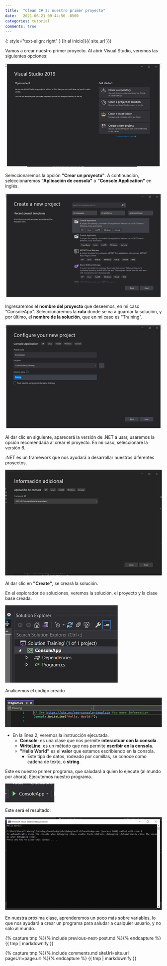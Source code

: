 ```yaml
---
title:  "Clean C# 2: nuestro primer proyecto"
date:   2021-06-21 09:44:56 -0500
categories: tutorial
comments: true
---
```


{: style="text-align: right" }
[Ir al inicio]({{ site.url }})

Vamos a crear nuestro primer proyecto.
Al abrir Visual Studio, veremos las siguientes opciones:

![VisualStudioOptions](/assets/images/2_MyFirstProject/1.JPG)

Seleccionaremos la opción **"Crear un proyecto"**.
A continuación, seleccionaremos **"Aplicación de consola"** o **"Console Application"** en inglés.

![ConsoleApplicationSelection](/assets/images/2_MyFirstProject/2.JPG)

Ingresaremos el **nombre del proyecto** que deseemos, en mi caso "ConsoleApp".
Seleccionaremos la **ruta** donde se va a guardar la solución, y por último, el **nombre de la solución**, que en mi caso es "Training".

![SolutionNaming](/assets/images/2_MyFirstProject/3.JPG)

Al dar clic en siguiente, aparecerá la versión de .NET a usar, usaremos la opción recomendada al crear el proyecto. En mi caso, seleccionaré la versión 6.

.NET es un framework que nos ayudará a desarrollar nuestros diferentes proyectos.

![SolutionNaming](/assets/images/2_MyFirstProject/4.JPG)

Al dar clic en **"Create"**, se creará la solución.

En el explorador de soluciones, veremos la solución, el proyecto y la clase base creada.

![SolutionNaming](/assets/images/2_MyFirstProject/5.JPG)

Analicemos el código creado

![SolutionNaming](/assets/images/2_MyFirstProject/6.JPG)

- En la línea 2, veremos la instrucción ejecutada.
    - **Console**: es una clase que nos permite **interactuar con la consola**.
    - **WriteLine**: es un método que nos permite **escribir en la consola**.
    - **"Hello World"** es el **valor** que estamos escribiendo en la consola.
        - Este tipo de datos, rodeado por comillas, se conoce como cadena de texto, o **string**.

Este es nuestro primer programa, que saludará a quien lo ejecute (al mundo por ahora).
Ejecutemos nuestro programa.

![SolutionNaming](/assets/images/2_MyFirstProject/7.JPG)

Este será el resultado:

![SolutionNaming](/assets/images/2_MyFirstProject/8.JPG)

En nuestra próxima clase, aprenderemos un poco más sobre variables, lo que nos ayudará a crear un programa para saludar a cualquier usuario, y no sólo al mundo.

{% capture tmp %}{% include previous-next-post.md %}{% endcapture %}
{{ tmp | markdownify }}

{% capture tmp %}{% include comments.md siteUrl=site.url pageUrl=page.url %}{% endcapture %}
{{ tmp | markdownify }}
